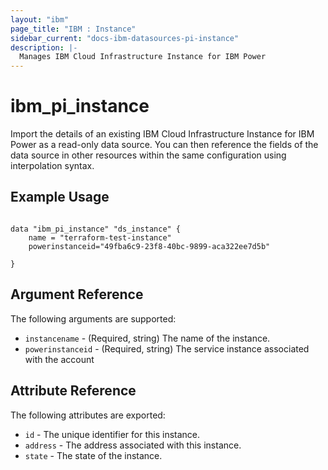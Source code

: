 ```yaml
---
layout: "ibm"
page_title: "IBM : Instance"
sidebar_current: "docs-ibm-datasources-pi-instance"
description: |-
  Manages IBM Cloud Infrastructure Instance for IBM Power
---
```


# ibm\_pi_instance

Import the details of an existing IBM Cloud Infrastructure Instance for IBM Power as a read-only data source. You can then reference the fields of the data source in other resources within the same configuration using interpolation syntax.


## Example Usage

```hcl

data "ibm_pi_instance" "ds_instance" {
    name = "terraform-test-instance"
    powerinstanceid="49fba6c9-23f8-40bc-9899-aca322ee7d5b"

}

```

## Argument Reference

The following arguments are supported:

* `instancename` - (Required, string) The name of the instance.
* `powerinstanceid` - (Required, string) The service instance associated with the account


## Attribute Reference

The following attributes are exported:

* `id` - The unique identifier for this instance.
* `address` - The address associated with this instance.
* `state` - The state of the instance.




